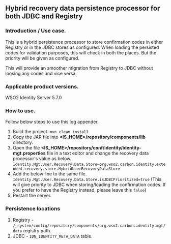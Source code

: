 ## Hybrid recovery data persistence processor for both JDBC and Registry
### Introduction / Use case.
This is a hybrid persistence processor to store confirmation codes in either Registry
or in the JDBC stores as configured. When loading the persisted codes for validation purposes, 
this will check in both the places. But the priority will be given as configured.

This will provide an smoother migration from Registry to JDBC without loosing any
codes and vice versa. 

### Applicable product versions.
WSO2 Identity Server 5.7.0

### How to use.
Follow below steps to use this log appender.
1. Build the project. ```mvn clean install```
2. Copy the JAR file into **<IS_HOME>/repository/components/lib** directory.
3. Open the file **<IS_HOME>/repository/conf/identity/identity-mgt.properties** file in a text editor and change
the recovery data processor's value as below.
```Identity.Mgt.User.Recovery.Data.Store=org.wso2.carbon.identity.extended.recovery.store.HybridUserRecoveryDataStore```
4. Add the below line to the same file.
```Identity.Mgt.User.Recovery.Data.Store.isJDBCPrioritized=true```
(This will give priority to JDBC when storing/loading the confirmation codes. If you prefer to have the Registry instead,
please leave this ``false``)
5. Restart the server.

### Persistence locations
1. Registry - ```/_system/config/repository/components/org.wso2.carbon.identity.mgt/data``` registry path.
2. JDBC - ```IDN_IDENTITY_META_DATA``` table.
